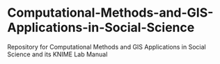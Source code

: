 # Computational-Methods-and-GIS-Applications-in-Social-Science
Repository for Computational Methods and GIS Applications in Social Science and its KNIME Lab Manual
